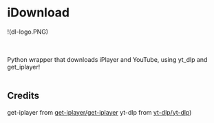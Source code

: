 # iDownload
!(dl-logo.PNG)<br><br><br>

Python wrapper that downloads iPlayer and YouTube, using yt_dlp and get_iplayer!<br><br>

## Credits

get-iplayer from [get-iplayer/get-iplayer](https://github.com/get-iplayer/get_iplayer)
yt-dlp from [yt-dlp/yt-dlp](https://github.com/yt-dlp/yt-dlp))
